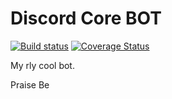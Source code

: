 # Discord Core BOT
[![Build status](https://ci.appveyor.com/api/projects/status/6fwg40a19laotf66?svg=true)](https://ci.appveyor.com/project/WojciechRekosiewicz/discordbot)
[![Coverage Status](https://coveralls.io/repos/github/WojciechRekosiewicz/DiscordBot/badge.svg?branch=master)](https://coveralls.io/github/WojciechRekosiewicz/DiscordBot?branch=master)

My rly cool bot.

Praise Be